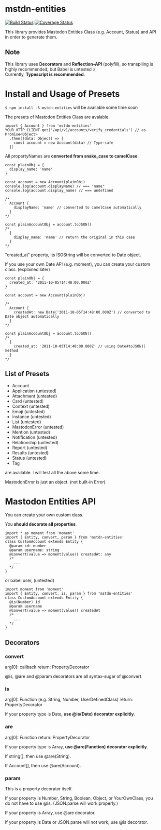 # mstdn-entities
[![Build Status](https://travis-ci.org/onsen-ui/mstdn-entities.svg?branch=master)](https://travis-ci.org/onsen-ui/mstdn-entities)
[![Coverage Status](https://coveralls.io/repos/github/onsen-ui/mstdn-entities/badge.svg?branch=master)](https://coveralls.io/github/onsen-ui/mstdn-entities?branch=master)

This library provides Mastodon Entities Class (e.g. Account, Status) and API in order to generate them.

## Note
This library uses **Decorators** and **Reflection-API** (polyfill), so transpiling is highly recommended, but Babel is untested :(  
Currently, **Typescript is recommended**.

# Install and Usage of Presets
`$ npm install -S mstdn-entities` will be available some time soon

The presets of Mastodon Entities Class are avalable.

```
import { Account } from 'mstdn-entities'
YOUR_HTTP_CLIENT.get('/api/v1/accounts/verify_credentials') // as Promise<Object>
  .then((data: Object) => {
    const account = new Account(data) // Type-safe
  })
```

All propertyNames are **converted from snake_case to camelCase**.

```
const plainObj = {
  display_name: 'name'
}

const account = new Account(plainObj)
console.log(account.displayName) // === "name"
console.log(account.display_name) // === undefined

/*
  Account {
    displayName: 'name' // converted to camelCase automatically
  }
*/

const plainAccountObj = account.toJSON()
/*
  {
    display_name: 'name' // return the original in this case
  }
*/
```

"created_at" property, its ISOString will be converted to Date object.

If you use your own Date API (e.g. moment), you can create your custom class. (explained later)

```
const plainObj = {
  created_at: '2011-10-05T14:48:00.000Z'
}

const account = new Account(plainObj)

/*
  Account {
    createdAt: new Date('2011-10-05T14:48:00.000Z') // converted to Date object automatically
  }
*/

const plainAccountObj = account.toJSON()
/*
  {
    created_at: '2011-10-05T14:48:00.000Z' // using Date#toJSON() method
  }
*/
```

## List of Presets
- Account
- Application (untested)
- Attachment (untested)
- Card (untested)
- Context (untested)
- Emoji (untested)
- Instance (untested)
- List (untested)
- MastodonError (untested)
- Mention (untested)
- Notification (untested)
- Relationship (untested)
- Report (untested)
- Results (untested)
- Status (untested)
- Tag

are available.
I will test all the above some time.

MastodonError is just an object. (not built-in Error)

# Mastodon Entities API
You can create your own custom class.

You **should decorate all properties**.

```
import * as moment from 'moment'
import { Entity, convert, param } from 'mstdn-entities'
class CustomAccount extends Entity {
  @param id: number
  @param username: string
  @convert(value => moment(value)) createdAt: any
  /*
    ...
  */
}
```

or babel user, (untested)

```
import moment from 'moment'
import { Entity, convert, is, param } from 'mstdn-entities'
class CustomAccount extends Entity {
  @is(Number) id
  @param username
  @convert(value => moment(value)) createdAt
  /*
    ...
  */
}
```

## Decorators
### convert
arg[0]: callback
return: PropertyDecorator

@is, @are and @param decorators are all syntax-sugar of @convert.

### is
arg[0]: Function (e.g. String, Number, UserDefinedClass)
return: PropertyDecorator

If your property type is Date, **use @is(Date) decorator explicitly**.

### are
arg[0]: Function
return: PropertyDecorator

If your property type is Array, **use @are(Function) decorator explicitly**.

If string[], then use @are(String).

If Account[], then use @are(Account).

### param
This is a property decorator itself.

If your property is Number, String, Boolean, Object, or YourOwnClass, you do not have to use @is.
(JSON.parse will work properly.)

If your property is Array, use @are decorator.

If your property is Date or JSON.parse will not work, use @is decorator.
